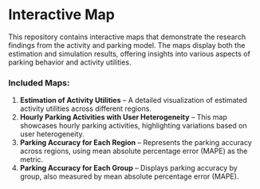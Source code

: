 # Interactive Map

This repository contains interactive maps that demonstrate the research findings from the activity and parking model. The maps display both the estimation and simulation results, offering insights into various aspects of parking behavior and activity utilities.

### Included Maps:
1. **Estimation of Activity Utilities** – A detailed visualization of estimated activity utilities across different regions.
2. **Hourly Parking Activities with User Heterogeneity** – This map showcases hourly parking activities, highlighting variations based on user heterogeneity.
3. **Parking Accuracy for Each Region** – Represents the parking accuracy across regions, using mean absolute percentage error (MAPE) as the metric.
4. **Parking Accuracy for Each Group** – Displays parking accuracy by group, also measured by mean absolute percentage error (MAPE).
